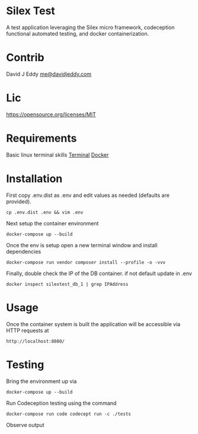 Silex Test
===
A test application leveraging the Silex micro framework, codeception functional automated testing,
and docker containerization.

Contrib
===
David J Eddy <me@davidjeddy.com>

Lic
===
https://opensource.org/licenses/MIT 

Requirements
===
Basic linux terminal skills
[Terminal](https://www.digitalocean.com/community/tutorials/an-introduction-to-the-linux-terminal)
[Docker](https://www.docker.com/)

Installation
===
First copy .env.dist as .env and edit values as needed (defaults are provided).

    cp .env.dist .env && vim .env

Next setup the container environment

    docker-compose up --build

Once the env is setup open a new terminal window and install dependencies

    docker-compose run vendor composer install --profile -o -vvv
    
Finally, double check the IP of the DB container. if not default update in .env

    docker inspect silextest_db_1 | grep IPAddress

Usage
===
Once the container system is built the application will be accessible via HTTP requests at

    http://localhost:8080/

Testing
===
Bring the environment up via 

    docker-compose up --build

Run Codeception testing using the command

    docker-compose run code codecept run -c ./tests

Observe output